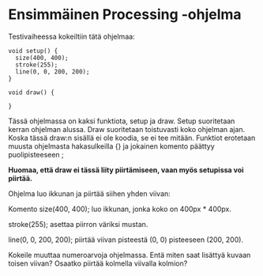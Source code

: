# Ensimmäinen Processing -ohjelma

Testivaiheessa kokeiltiin tätä ohjelmaa:

```processing
void setup() {
  size(400, 400);
  stroke(255);
  line(0, 0, 200, 200);
}
      
void draw() {

}
```

Tässä ohjelmassa on kaksi funktiota, setup ja draw. Setup suoritetaan kerran ohjelman alussa. Draw suoritetaan toistuvasti koko ohjelman ajan. Koska tässä draw:n sisällä ei ole koodia, se ei tee mitään. Funktiot erotetaan muusta ohjelmasta hakasulkeilla {} ja jokainen komento päättyy puolipisteeseen ;

**Huomaa, että draw ei tässä liity piirtämiseen, vaan myös setupissa voi piirtää.**

Ohjelma luo ikkunan ja piirtää siihen yhden viivan:

Komento size(400, 400); luo ikkunan, jonka koko on 400px * 400px.

stroke(255); asettaa piirron väriksi mustan.

line(0, 0, 200, 200); piirtää viivan pisteestä (0, 0) pisteeseen (200, 200).


Kokeile muuttaa numeroarvoja ohjelmassa. Entä miten saat lisättyä kuvaan toisen viivan? Osaatko piirtää kolmella viivalla kolmion?
